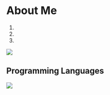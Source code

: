 # About Me
1. 
2. 
3. 

![](https://github-readme-stats.vercel.app/api/top-langs?username=ren-nearco&show_icons=true&locale=en&layout=compact)

## Programming Languages

<img src="https://skillicons.dev/icons?i=python," /> <br /><br />

<!--
**ren-nearco/ren-nearco** is a ✨ _special_ ✨ repository because its `README.md` (this file) appears on your GitHub profile.

Here are some ideas to get you started:

- 🔭 I’m currently working on ...
- 🌱 I’m currently learning ...
- 👯 I’m looking to collaborate on ...
- 🤔 I’m looking for help with ...
- 💬 Ask me about ...
- 📫 How to reach me: ...
- 😄 Pronouns: ...
- ⚡ Fun fact: ...
-->
